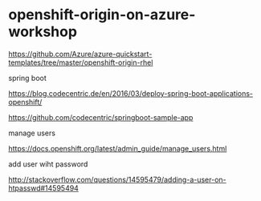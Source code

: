 # openshift-origin-on-azure-workshop

https://github.com/Azure/azure-quickstart-templates/tree/master/openshift-origin-rhel

spring boot

https://blog.codecentric.de/en/2016/03/deploy-spring-boot-applications-openshift/

https://github.com/codecentric/springboot-sample-app

manage users

https://docs.openshift.org/latest/admin_guide/manage_users.html

add user wiht password

http://stackoverflow.com/questions/14595479/adding-a-user-on-htpasswd#14595494

